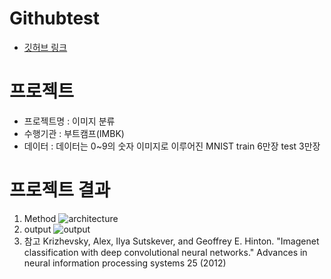 # Githubtest
 
+ [깃허브 링크](https://github.com/ltkoo1/Githubtest/edit/main/README.md)
# 프로젝트 
+ 프로젝트명 : 이미지 분류
+ 수행기관 : 부트캠프(IMBK)
+ 데이터 : 데이터는 0~9의 숫자 이미지로 이루어진 MNIST train 6만장 test 3만장

# 프로젝트 결과
1. Method
![architecture](https://github.com/user-attachments/assets/b165b1a3-c963-4882-b549-153015de45f5)
2. output
![output](https://github.com/user-attachments/assets/950b7733-783e-4357-b742-bf079509c603)
3. 참고
Krizhevsky, Alex, Ilya Sutskever, and Geoffrey E. Hinton.
 "Imagenet classification with deep convolutional neural networks."
 Advances in neural information processing systems 25 (2012)
